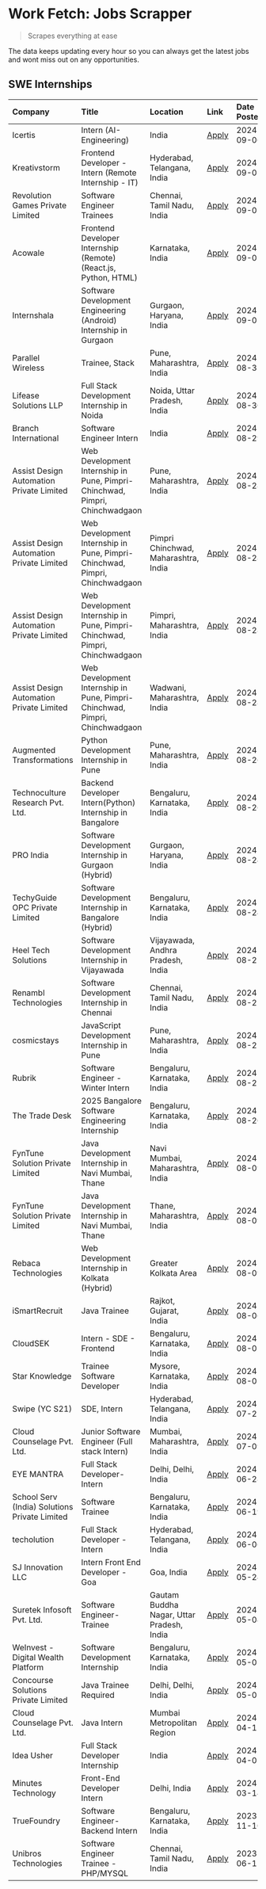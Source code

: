 # Work Fetch: Jobs Scrapper
> Scrapes everything at ease

The data keeps updating every hour so you can always get the latest jobs and wont miss out on any opportunities.

## SWE Internships
<!--START_SECTION:workfetch-->
| Company                                       | Title                                                                       | Location                                  | Link                                                                                                                                                                                                                                                                                                                     | Date Posted   |
|:----------------------------------------------|:----------------------------------------------------------------------------|:------------------------------------------|:-------------------------------------------------------------------------------------------------------------------------------------------------------------------------------------------------------------------------------------------------------------------------------------------------------------------------|:--------------|
| Icertis                                       | Intern (AI- Engineering)                                                    | India                                     | [Apply](https://in.linkedin.com/jobs/view/intern-ai-engineering-at-icertis-4019326656?position=58&pageNum=0&refId=gjRn%2F4KDFPPdxVZqTe9IAQ%3D%3D&trackingId=JKgSbQi2EmjKKvOHpU3Fcw%3D%3D&trk=public_jobs_jserp-result_search-card)                                                                                       | 2024-09-06    |
| Kreativstorm                                  | Frontend Developer - Intern (Remote Internship - IT)                        | Hyderabad, Telangana, India               | [Apply](https://in.linkedin.com/jobs/view/frontend-developer-intern-remote-internship-it-at-kreativstorm-4018749420?position=13&pageNum=0&refId=gjRn%2F4KDFPPdxVZqTe9IAQ%3D%3D&trackingId=GgYajJvsiK7CJ%2FBY6Rfb2A%3D%3D&trk=public_jobs_jserp-result_search-card)                                                       | 2024-09-05    |
| Revolution Games Private Limited              | Software Engineer Trainees                                                  | Chennai, Tamil Nadu, India                | [Apply](https://in.linkedin.com/jobs/view/software-engineer-trainees-at-revolution-games-private-limited-4015912927?position=53&pageNum=0&refId=gjRn%2F4KDFPPdxVZqTe9IAQ%3D%3D&trackingId=JwDvnBoqdw1UPIijL0mN8g%3D%3D&trk=public_jobs_jserp-result_search-card)                                                         | 2024-09-02    |
| Acowale                                       | Frontend Developer Internship (Remote) (React.js, Python, HTML)             | Karnataka, India                          | [Apply](https://in.linkedin.com/jobs/view/frontend-developer-internship-remote-react-js-python-html-at-acowale-4014663920?position=3&pageNum=0&refId=gjRn%2F4KDFPPdxVZqTe9IAQ%3D%3D&trackingId=R6EfD9mmQQYBry%2FTj9%2F28w%3D%3D&trk=public_jobs_jserp-result_search-card)                                                | 2024-09-01    |
| Internshala                                   | Software Development Engineering (Android) Internship in Gurgaon            | Gurgaon, Haryana, India                   | [Apply](https://in.linkedin.com/jobs/view/software-development-engineering-android-internship-in-gurgaon-at-internshala-4015471580?position=7&pageNum=0&refId=gjRn%2F4KDFPPdxVZqTe9IAQ%3D%3D&trackingId=krjD1fFkgOiQEFLWUSoSNw%3D%3D&trk=public_jobs_jserp-result_search-card)                                           | 2024-09-01    |
| Parallel Wireless                             | Trainee, Stack                                                              | Pune, Maharashtra, India                  | [Apply](https://in.linkedin.com/jobs/view/trainee-stack-at-parallel-wireless-3905689841?position=55&pageNum=0&refId=gjRn%2F4KDFPPdxVZqTe9IAQ%3D%3D&trackingId=4Mi31zw0HwZb2DSXGyP2Yg%3D%3D&trk=public_jobs_jserp-result_search-card)                                                                                     | 2024-08-31    |
| Lifease Solutions LLP                         | Full Stack Development Internship in Noida                                  | Noida, Uttar Pradesh, India               | [Apply](https://in.linkedin.com/jobs/view/full-stack-development-internship-in-noida-at-lifease-solutions-llp-4013798377?position=42&pageNum=0&refId=gjRn%2F4KDFPPdxVZqTe9IAQ%3D%3D&trackingId=m1NDA0eOsya0BMncUOhBuw%3D%3D&trk=public_jobs_jserp-result_search-card)                                                    | 2024-08-30    |
| Branch International                          | Software Engineer Intern                                                    | India                                     | [Apply](https://in.linkedin.com/jobs/view/software-engineer-intern-at-branch-international-3360513601?position=37&pageNum=0&refId=gjRn%2F4KDFPPdxVZqTe9IAQ%3D%3D&trackingId=6rXVp2pn6Eygjnazxz19hg%3D%3D&trk=public_jobs_jserp-result_search-card)                                                                       | 2024-08-29    |
| Assist Design Automation Private Limited      | Web Development Internship in Pune, Pimpri-Chinchwad, Pimpri, Chinchwadgaon | Pune, Maharashtra, India                  | [Apply](https://in.linkedin.com/jobs/view/web-development-internship-in-pune-pimpri-chinchwad-pimpri-chinchwadgaon-at-assist-design-automation-private-limited-4010147193?position=18&pageNum=0&refId=gjRn%2F4KDFPPdxVZqTe9IAQ%3D%3D&trackingId=eJA7YuvuAtBwVTq6k6Z%2FHQ%3D%3D&trk=public_jobs_jserp-result_search-card) | 2024-08-28    |
| Assist Design Automation Private Limited      | Web Development Internship in Pune, Pimpri-Chinchwad, Pimpri, Chinchwadgaon | Pimpri Chinchwad, Maharashtra, India      | [Apply](https://in.linkedin.com/jobs/view/web-development-internship-in-pune-pimpri-chinchwad-pimpri-chinchwadgaon-at-assist-design-automation-private-limited-4010142653?position=22&pageNum=0&refId=gjRn%2F4KDFPPdxVZqTe9IAQ%3D%3D&trackingId=mWkOlx5iuSBbNm4gTKC%2Ffw%3D%3D&trk=public_jobs_jserp-result_search-card) | 2024-08-28    |
| Assist Design Automation Private Limited      | Web Development Internship in Pune, Pimpri-Chinchwad, Pimpri, Chinchwadgaon | Pimpri, Maharashtra, India                | [Apply](https://in.linkedin.com/jobs/view/web-development-internship-in-pune-pimpri-chinchwad-pimpri-chinchwadgaon-at-assist-design-automation-private-limited-4010143533?position=47&pageNum=0&refId=gjRn%2F4KDFPPdxVZqTe9IAQ%3D%3D&trackingId=odMmiV1R46aNfmpFT4TFLg%3D%3D&trk=public_jobs_jserp-result_search-card)   | 2024-08-28    |
| Assist Design Automation Private Limited      | Web Development Internship in Pune, Pimpri-Chinchwad, Pimpri, Chinchwadgaon | Wadwani, Maharashtra, India               | [Apply](https://in.linkedin.com/jobs/view/web-development-internship-in-pune-pimpri-chinchwad-pimpri-chinchwadgaon-at-assist-design-automation-private-limited-4010146266?position=52&pageNum=0&refId=gjRn%2F4KDFPPdxVZqTe9IAQ%3D%3D&trackingId=ewgUOXUMHn3f92YBnpSTRg%3D%3D&trk=public_jobs_jserp-result_search-card)   | 2024-08-28    |
| Augmented Transformations                     | Python Development Internship in Pune                                       | Pune, Maharashtra, India                  | [Apply](https://in.linkedin.com/jobs/view/python-development-internship-in-pune-at-augmented-transformations-4010741884?position=27&pageNum=0&refId=gjRn%2F4KDFPPdxVZqTe9IAQ%3D%3D&trackingId=U5gID7zCNR1PBqk3Wx%2Fsbw%3D%3D&trk=public_jobs_jserp-result_search-card)                                                   | 2024-08-26    |
| Technoculture Research Pvt. Ltd.              | Backend Developer Intern(Python) Internship in Bangalore                    | Bengaluru, Karnataka, India               | [Apply](https://in.linkedin.com/jobs/view/backend-developer-intern-python-internship-in-bangalore-at-technoculture-research-pvt-ltd-4010744714?position=54&pageNum=0&refId=gjRn%2F4KDFPPdxVZqTe9IAQ%3D%3D&trackingId=0d0jp79WsZVjrUb3D7XTAw%3D%3D&trk=public_jobs_jserp-result_search-card)                              | 2024-08-26    |
| PRO India                                     | Software Development Internship in Gurgaon (Hybrid)                         | Gurgaon, Haryana, India                   | [Apply](https://in.linkedin.com/jobs/view/software-development-internship-in-gurgaon-hybrid-at-pro-india-4009587664?position=39&pageNum=0&refId=gjRn%2F4KDFPPdxVZqTe9IAQ%3D%3D&trackingId=FfkrJfrmw90a%2BRHeHRS0Sw%3D%3D&trk=public_jobs_jserp-result_search-card)                                                       | 2024-08-24    |
| TechyGuide OPC Private Limited                | Software Development Internship in Bangalore (Hybrid)                       | Bengaluru, Karnataka, India               | [Apply](https://in.linkedin.com/jobs/view/software-development-internship-in-bangalore-hybrid-at-techyguide-opc-private-limited-4009591646?position=44&pageNum=0&refId=gjRn%2F4KDFPPdxVZqTe9IAQ%3D%3D&trackingId=U5uh04VzxBV5zutNa7HV7A%3D%3D&trk=public_jobs_jserp-result_search-card)                                  | 2024-08-24    |
| Heel Tech Solutions                           | Software Development Internship in Vijayawada                               | Vijayawada, Andhra Pradesh, India         | [Apply](https://in.linkedin.com/jobs/view/software-development-internship-in-vijayawada-at-heel-tech-solutions-4007906692?position=28&pageNum=0&refId=gjRn%2F4KDFPPdxVZqTe9IAQ%3D%3D&trackingId=mAjzPuWQ%2BWrZHORNZiVs6g%3D%3D&trk=public_jobs_jserp-result_search-card)                                                 | 2024-08-22    |
| Renambl Technologies                          | Software Development Internship in Chennai                                  | Chennai, Tamil Nadu, India                | [Apply](https://in.linkedin.com/jobs/view/software-development-internship-in-chennai-at-renambl-technologies-4007910299?position=32&pageNum=0&refId=gjRn%2F4KDFPPdxVZqTe9IAQ%3D%3D&trackingId=PqZhCuJXJPjXgnd%2B0rx2Ng%3D%3D&trk=public_jobs_jserp-result_search-card)                                                   | 2024-08-22    |
| cosmicstays                                   | JavaScript Development Internship in Pune                                   | Pune, Maharashtra, India                  | [Apply](https://in.linkedin.com/jobs/view/javascript-development-internship-in-pune-at-cosmicstays-4007904825?position=48&pageNum=0&refId=gjRn%2F4KDFPPdxVZqTe9IAQ%3D%3D&trackingId=iop%2BymxEZfwspczdIbnu3Q%3D%3D&trk=public_jobs_jserp-result_search-card)                                                             | 2024-08-22    |
| Rubrik                                        | Software Engineer - Winter Intern                                           | Bengaluru, Karnataka, India               | [Apply](https://in.linkedin.com/jobs/view/software-engineer-winter-intern-at-rubrik-4006567784?position=9&pageNum=0&refId=gjRn%2F4KDFPPdxVZqTe9IAQ%3D%3D&trackingId=H9MYhkQdUm69%2BlRNzwH8Dw%3D%3D&trk=public_jobs_jserp-result_search-card)                                                                             | 2024-08-21    |
| The Trade Desk                                | 2025 Bangalore Software Engineering Internship                              | Bengaluru, Karnataka, India               | [Apply](https://in.linkedin.com/jobs/view/2025-bangalore-software-engineering-internship-at-the-trade-desk-3987456531?position=6&pageNum=0&refId=gjRn%2F4KDFPPdxVZqTe9IAQ%3D%3D&trackingId=rasOiBfF15bmveUOdE0%2FaA%3D%3D&trk=public_jobs_jserp-result_search-card)                                                      | 2024-08-20    |
| FynTune Solution Private Limited              | Java Development Internship in Navi Mumbai, Thane                           | Navi Mumbai, Maharashtra, India           | [Apply](https://in.linkedin.com/jobs/view/java-development-internship-in-navi-mumbai-thane-at-fyntune-solution-private-limited-3997617373?position=5&pageNum=0&refId=gjRn%2F4KDFPPdxVZqTe9IAQ%3D%3D&trackingId=z3sEXl0v1JUmkgMxNzLRYg%3D%3D&trk=public_jobs_jserp-result_search-card)                                    | 2024-08-09    |
| FynTune Solution Private Limited              | Java Development Internship in Navi Mumbai, Thane                           | Thane, Maharashtra, India                 | [Apply](https://in.linkedin.com/jobs/view/java-development-internship-in-navi-mumbai-thane-at-fyntune-solution-private-limited-3997619285?position=15&pageNum=0&refId=gjRn%2F4KDFPPdxVZqTe9IAQ%3D%3D&trackingId=aqxcEm0dL2Cmrqr7I8v94A%3D%3D&trk=public_jobs_jserp-result_search-card)                                   | 2024-08-09    |
| Rebaca Technologies                           | Web Development Internship in Kolkata (Hybrid)                              | Greater Kolkata Area                      | [Apply](https://in.linkedin.com/jobs/view/web-development-internship-in-kolkata-hybrid-at-rebaca-technologies-3997621369?position=36&pageNum=0&refId=gjRn%2F4KDFPPdxVZqTe9IAQ%3D%3D&trackingId=9c4IG24GT2EYboran1IF3w%3D%3D&trk=public_jobs_jserp-result_search-card)                                                    | 2024-08-09    |
| iSmartRecruit                                 | Java Trainee                                                                | Rajkot, Gujarat, India                    | [Apply](https://in.linkedin.com/jobs/view/java-trainee-at-ismartrecruit-3992301825?position=29&pageNum=0&refId=gjRn%2F4KDFPPdxVZqTe9IAQ%3D%3D&trackingId=hl81NmNr3r%2BwEjUNFdH9vA%3D%3D&trk=public_jobs_jserp-result_search-card)                                                                                        | 2024-08-06    |
| CloudSEK                                      | Intern - SDE - Frontend                                                     | Bengaluru, Karnataka, India               | [Apply](https://in.linkedin.com/jobs/view/intern-sde-frontend-at-cloudsek-3991574495?position=20&pageNum=0&refId=gjRn%2F4KDFPPdxVZqTe9IAQ%3D%3D&trackingId=qcyOMRyGbyHfk95IVVV9ig%3D%3D&trk=public_jobs_jserp-result_search-card)                                                                                        | 2024-08-02    |
| Star Knowledge                                | Trainee Software Developer                                                  | Mysore, Karnataka, India                  | [Apply](https://in.linkedin.com/jobs/view/trainee-software-developer-at-star-knowledge-3991516161?position=56&pageNum=0&refId=gjRn%2F4KDFPPdxVZqTe9IAQ%3D%3D&trackingId=JMjpbU%2BNtxN%2FB5733WAQlA%3D%3D&trk=public_jobs_jserp-result_search-card)                                                                       | 2024-08-02    |
| Swipe (YC S21)                                | SDE, Intern                                                                 | Hyderabad, Telangana, India               | [Apply](https://in.linkedin.com/jobs/view/sde-intern-at-swipe-yc-s21-3980368092?position=60&pageNum=0&refId=gjRn%2F4KDFPPdxVZqTe9IAQ%3D%3D&trackingId=0YadVGyDyyNZbxuSB%2BHQuw%3D%3D&trk=public_jobs_jserp-result_search-card)                                                                                           | 2024-07-22    |
| Cloud Counselage Pvt. Ltd.                    | Junior Software Engineer (Full stack Intern)                                | Mumbai, Maharashtra, India                | [Apply](https://in.linkedin.com/jobs/view/junior-software-engineer-full-stack-intern-at-cloud-counselage-pvt-ltd-3967725851?position=16&pageNum=0&refId=gjRn%2F4KDFPPdxVZqTe9IAQ%3D%3D&trackingId=Y5h%2F4w%2FYSkxpVsyf2ucivg%3D%3D&trk=public_jobs_jserp-result_search-card)                                             | 2024-07-09    |
| EYE MANTRA                                    | Full Stack Developer- Intern                                                | Delhi, Delhi, India                       | [Apply](https://in.linkedin.com/jobs/view/full-stack-developer-intern-at-eye-mantra-3960988037?position=50&pageNum=0&refId=gjRn%2F4KDFPPdxVZqTe9IAQ%3D%3D&trackingId=5lO8Xd2BkmduPi1M0FachA%3D%3D&trk=public_jobs_jserp-result_search-card)                                                                              | 2024-06-28    |
| School Serv (India) Solutions Private Limited | Software Trainee                                                            | Bengaluru, Karnataka, India               | [Apply](https://in.linkedin.com/jobs/view/software-trainee-at-school-serv-india-solutions-private-limited-3953917603?position=24&pageNum=0&refId=gjRn%2F4KDFPPdxVZqTe9IAQ%3D%3D&trackingId=Oi07QdKLCnQ9LJGLfIKO%2Fw%3D%3D&trk=public_jobs_jserp-result_search-card)                                                      | 2024-06-19    |
| techolution                                   | Full Stack Developer - Intern                                               | Hyderabad, Telangana, India               | [Apply](https://in.linkedin.com/jobs/view/full-stack-developer-intern-at-techolution-3947911862?position=57&pageNum=0&refId=gjRn%2F4KDFPPdxVZqTe9IAQ%3D%3D&trackingId=sOtuBjPV3TfBcZe8Zp7xcQ%3D%3D&trk=public_jobs_jserp-result_search-card)                                                                             | 2024-06-06    |
| SJ Innovation LLC                             | Intern Front End Developer - Goa                                            | Goa, India                                | [Apply](https://in.linkedin.com/jobs/view/intern-front-end-developer-goa-at-sj-innovation-llc-3931678611?position=11&pageNum=0&refId=gjRn%2F4KDFPPdxVZqTe9IAQ%3D%3D&trackingId=lnprP%2FNUmz9dTnsxv6Zylw%3D%3D&trk=public_jobs_jserp-result_search-card)                                                                  | 2024-05-24    |
| Suretek Infosoft Pvt. Ltd.                    | Software Engineer-Trainee                                                   | Gautam Buddha Nagar, Uttar Pradesh, India | [Apply](https://in.linkedin.com/jobs/view/software-engineer-trainee-at-suretek-infosoft-pvt-ltd-3916999948?position=40&pageNum=0&refId=gjRn%2F4KDFPPdxVZqTe9IAQ%3D%3D&trackingId=VqXjj92pa5wDeIZFEXwH4w%3D%3D&trk=public_jobs_jserp-result_search-card)                                                                  | 2024-05-04    |
| WeInvest - Digital Wealth Platform            | Software Development Internship                                             | Bengaluru, Karnataka, India               | [Apply](https://in.linkedin.com/jobs/view/software-development-internship-at-weinvest-digital-wealth-platform-3912867225?position=2&pageNum=0&refId=gjRn%2F4KDFPPdxVZqTe9IAQ%3D%3D&trackingId=uZD4HiCK06eZvfoYVWTjpw%3D%3D&trk=public_jobs_jserp-result_search-card)                                                     | 2024-05-01    |
| Concourse Solutions Private Limited           | Java Trainee Required                                                       | Delhi, Delhi, India                       | [Apply](https://in.linkedin.com/jobs/view/java-trainee-required-at-concourse-solutions-private-limited-3912869388?position=10&pageNum=0&refId=gjRn%2F4KDFPPdxVZqTe9IAQ%3D%3D&trackingId=7ICI6WjSloZFgHlxoAPVeg%3D%3D&trk=public_jobs_jserp-result_search-card)                                                           | 2024-05-01    |
| Cloud Counselage Pvt. Ltd.                    | Java Intern                                                                 | Mumbai Metropolitan Region                | [Apply](https://in.linkedin.com/jobs/view/java-intern-at-cloud-counselage-pvt-ltd-3896025667?position=43&pageNum=0&refId=gjRn%2F4KDFPPdxVZqTe9IAQ%3D%3D&trackingId=w2Tedez38OHWQjQGWDm7PQ%3D%3D&trk=public_jobs_jserp-result_search-card)                                                                                | 2024-04-12    |
| Idea Usher                                    | Full Stack Developer Internship                                             | India                                     | [Apply](https://in.linkedin.com/jobs/view/full-stack-developer-internship-at-idea-usher-3879565540?position=25&pageNum=0&refId=gjRn%2F4KDFPPdxVZqTe9IAQ%3D%3D&trackingId=drR7VBBp6R5h8Ae%2BjrrKeg%3D%3D&trk=public_jobs_jserp-result_search-card)                                                                        | 2024-04-01    |
| Minutes Technology                            | Front-End Developer Intern                                                  | Delhi, India                              | [Apply](https://in.linkedin.com/jobs/view/front-end-developer-intern-at-minutes-technology-3853712549?position=21&pageNum=0&refId=gjRn%2F4KDFPPdxVZqTe9IAQ%3D%3D&trackingId=Ef4qZIYnrvxXN6tKMrlahQ%3D%3D&trk=public_jobs_jserp-result_search-card)                                                                       | 2024-03-14    |
| TrueFoundry                                   | Software Engineer-Backend Intern                                            | Bengaluru, Karnataka, India               | [Apply](https://in.linkedin.com/jobs/view/software-engineer-backend-intern-at-truefoundry-3779508170?position=45&pageNum=0&refId=gjRn%2F4KDFPPdxVZqTe9IAQ%3D%3D&trackingId=e7f3svEUvzyAvuSux371hQ%3D%3D&trk=public_jobs_jserp-result_search-card)                                                                        | 2023-11-10    |
| Unibros Technologies                          | Software Engineer Trainee - PHP/MYSQL                                       | Chennai, Tamil Nadu, India                | [Apply](https://in.linkedin.com/jobs/view/software-engineer-trainee-php-mysql-at-unibros-technologies-3656599241?position=51&pageNum=0&refId=gjRn%2F4KDFPPdxVZqTe9IAQ%3D%3D&trackingId=UI4rdABRkrl1KlHcwSJzpA%3D%3D&trk=public_jobs_jserp-result_search-card)                                                            | 2023-06-12    |
<!--END_SECTION:workfetch-->
